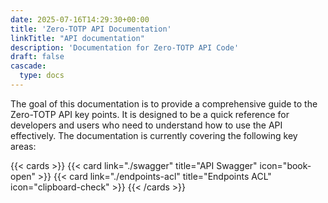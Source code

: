 ```yaml
---
date: 2025-07-16T14:29:30+00:00
title: 'Zero-TOTP API Documentation'
linkTitle: "API documentation"
description: 'Documentation for Zero-TOTP API Code'
draft: false
cascade:
  type: docs
---
```


The goal of this documentation is to provide a comprehensive guide to the Zero-TOTP API key points. It is designed to be a quick reference for developers and users who need to understand how to use the API effectively. The documentation is currently covering the following key areas:


{{< cards >}}
  {{< card link="./swagger" title="API Swagger" icon="book-open" >}}
  {{< card link="./endpoints-acl" title="Endpoints ACL" icon="clipboard-check" >}}
{{< /cards >}}
